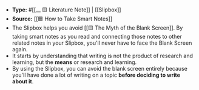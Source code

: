 - **Type:** #[[__ 🟨 Literature Note]] |  [[Slipbox]]
- **Source:** [[🟦 How to Take Smart Notes]]
- The Slipbox helps you avoid [[🟨 The Myth of the Blank Screen]]. By taking smart notes as you read and connecting those notes to other related notes in your Slipbox, you'll never have to face the Blank Screen again.
- It starts by understanding that writing is not the product of research and learning, but the __means__ or research and learning.
- By using the Slipbox, you can avoid the blank screen entirely because you'll have done a lot of writing on a topic __before deciding to write about it__.
